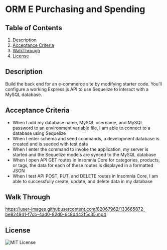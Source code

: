 # ORM E Purchasing and Spending

## Table of Contents

1. [Description](#description)
2. [Acceptance Criteria](#acceptance-criteria)
3. [WalkThrough](#walkthrough)
4. [License](#license)

## Description

Build the back end for an e-commerce site by modifying starter code. You’ll configure a working Express.js API to use Sequelize to interact with a MySQL database.

## Acceptance Criteria

- When I add my database name, MySQL username, and MySQL password to an environment variable file, I am able to connect to a database using Sequelize
- When I enter schema and seed commands, a development database is created and is seeded with test data
- When I enter the command to invoke the application, my server is started and the Sequelize models are synced to the MySQL database
- When I open API GET routes in Insomnia Core for categories, products, or tags, the data for each of these routes is displayed in a formatted JSON
- When I test API POST, PUT, and DELETE routes in Insomnia Core, I am able to successfully create, update, and delete data in my database

## Walk Through

https://user-images.githubusercontent.com/82067962/133665872-be824941-f7cb-4ad0-82d0-6c8d443f5c35.mp4

## License

![MIT License](https://img.shields.io/badge/License-MIT-brightgreen)
